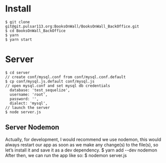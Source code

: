 # Install 
    $ git clone git@git.pulsar113.org:BooksOnWall/BooksOnWall_BackOffice.git
    $ cd BooksOnWall_BackOffice
    $ yarn 
    $ yarn start 
# Server 
    $ cd server 
    // create conf/mysql.conf from conf/mysql.conf.default 
    $ cp conf/mysql.js.default conf/mysql.js
    // open mysql.conf and set mysql db credentials
      database: 'test_sequelize',
      username: 'root',
      password: '',
      dialect: 'mysql',
    // launch the server 
    $ node server.js 
    
## Server Nodemon 
   Actually, for development, I would recommend we use nodemon, this would always restart our app as soon as 
   we make any change(s) to the file(s), so let’s install it and save it as a dev dependency.
    $ yarn add --dev  nodemon
    After then, we can run the app like so:
    $ nodemon server.js
